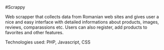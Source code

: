 #Scrappy

Web scrapper that collects data from Romanian web sites and gives user a nice and easy interface with detailed informations about products, images, reviews, comparassions etc.
Users can also register, add products to favorites and other features.

Technologies used: PHP, Javascript, CSS
